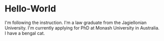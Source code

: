 # Hello-World
I'm following the instruction.
I'm a law graduate from the Jagiellonian University. I'm currently applying for PhD at Monash University in Australia.
I have a bengal cat.
